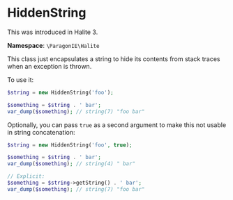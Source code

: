 # HiddenString

This was introduced in Halite 3.

**Namespace**: `\ParagonIE\Halite`

This class just encapsulates a string to hide its contents from stack
traces when an exception is thrown.

To use it:

```php
$string = new HiddenString('foo');

$something = $string . ' bar';
var_dump($something); // string(7) "foo bar"
```

Optionally, you can pass `true` as a second argument to make this not
usable in string concatenation:

```php
$string = new HiddenString('foo', true);

$something = $string . ' bar';
var_dump($something); // string(4) " bar"

// Explicit:
$something = $string->getString() . ' bar';
var_dump($something); // string(7) "foo bar"
```

